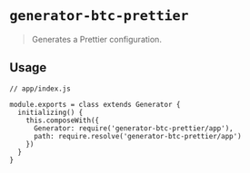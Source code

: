 # `generator-btc-prettier`

> Generates a Prettier configuration.

## Usage

```
// app/index.js

module.exports = class extends Generator {
  initializing() {
    this.composeWith({
      Generator: require('generator-btc-prettier/app'),
      path: require.resolve('generator-btc-prettier/app')
    })
  }
}
```
